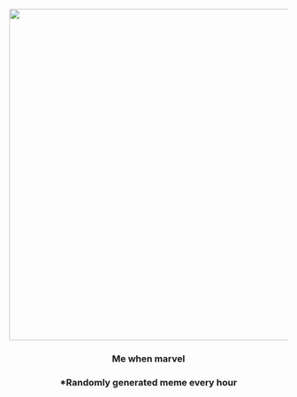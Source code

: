 <p align="center">
        <img src="https://i.redd.it/keh5s0bt8ix91.jpg" width="600" height="600">
        </p>
        <h3 align="center">Me when marvel</h3>
        <h3 align="center">*Randomly generated meme every hour</h3>
    